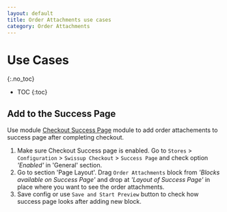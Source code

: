 ```yaml
---
layout: default
title: Order Attachments use cases
category: Order Attachments
---
```


# Use Cases

{:.no_toc}

* TOC
{:toc}

## Add to the Success Page

Use module [Checkout Success Page](/m2/extensions/checkout-success/) module to add order attachements to success page after completing checkout.

 1. Make sure Checkout Success page is enabled. Go to `Stores` > `Configuration` > `Swissup Checkout` > `Success Page` and check option _'Enabled'_ in 'General' section.
 2. Go to section 'Page Layout'. Drag `Order Attachments` block from _'Blocks available on Success Page'_ and drop at _'Layout of Success Page'_ in place where you want to see the order attachments.
 3. Save config or use `Save and Start Preview` button to check how success page looks after adding new block.
